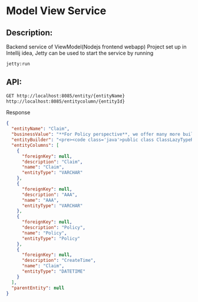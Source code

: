 # Model View Service

Description:
--------------
Backend service of ViewModel(Nodejs frontend webapp)
Project set up in Intellij idea, Jetty can be used to start the service by running
```bash
jetty:run
```

API:
----
```html
GET http://localhost:8085/entity/{entityName}
http://localhost:8085/entitycolumn/{entityId}
```

Response
```json
{
  "entityName": "Claim",
  "businessValue": "**For Policy perspective**, we offer many more built-in car insurance discounts,",
  "entityBuilder": "<pre><code class='java'>public class ClassLazyTypeResolver extends LazyTypeResolver</code></pre>",
  "entityColumns": [
    {
      "foreignKey": null,
      "description": "Claim",
      "name": "Claim",
      "entityType": "VARCHAR"
    },
    {
      "foreignKey": null,
      "description": "AAA",
      "name": "AAA",
      "entityType": "VARCHAR"
    },
    {
      "foreignKey": null,
      "description": "Policy",
      "name": "Policy",
      "entityType": "Policy"
    },
    {
      "foreignKey": null,
      "description": "CreateTime",
      "name": "Claim",
      "entityType": "DATETIME"
    }
  ],
  "parentEntity": null
}

```

